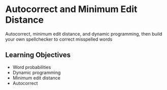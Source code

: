 # Autocorrect and Minimum Edit Distance

Autocorrect, minimum edit distance, and dynamic programming, then build your own spellchecker to correct misspelled words

## Learning Objectives
* Word probabilities
* Dynamic programming
* Minimum edit distance
* Autocorrect
